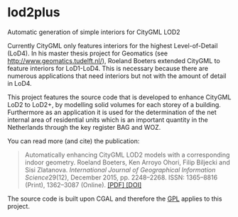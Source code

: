 # lod2plus
Automatic generation of simple interiors for CityGML LOD2

Currently CityGML only features interiors for the highest Level-of-Detail (LoD4). In his master thesis project for Geomatics (see http://www.geomatics.tudelft.nl/), Roeland Boeters extended CityGML to feature interiors for LoD1-LoD4. This is necessary because there are numerous applications that need interiors but not with the amount of detail in LoD4.

This project features the source code that is developed to enhance CityGML LoD2 to LoD2+, by modelling solid volumes for each storey of a building. Furthermore as an application it is used for the determination of the net internal area of residential units which is an important quantity in the Netherlands through the key register BAG and WOZ.

You can read more (and cite) the publication:

> Automatically enhancing CityGML LOD2 models with a corresponding indoor geometry. Roeland Boeters, Ken Arroyo Ohori, Filip Biljecki and Sisi Zlatanova. *International Journal of Geographical Information Science*29(12), December 2015, pp. 2248–2268. ISSN: 1365–8816 (Print), 1362–3087 (Online). [ [PDF] ](https://3d.bk.tudelft.nl/ken/files/15_ijgis_roeland.pdf) [ [DOI] ](http://dx.doi.org/10.1080/13658816.2015.1072201)

The source code is built upon CGAL and therefore the [GPL](http://www.gnu.org/copyleft/gpl.html) applies to this project.
